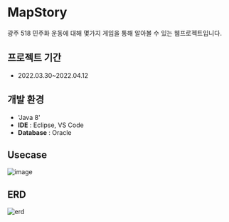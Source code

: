 # MapStory
광주 518 민주화 운동에 대해 몇가지 게임을 통해 알아볼 수 있는 웹프로젝트입니다. 

## 프로젝트 기간
* 2022.03.30~2022.04.12

## 개발 환경
- 'Java 8'
- **IDE** : Eclipse, VS Code
- **Database** : Oracle 

## Usecase 
![image](https://github.com/doozzi/MapStory/assets/102228584/ecd01241-7018-480b-bf32-120b3225e115)


## ERD
![erd](https://github.com/doozzi/MapStory/assets/102228584/eccca926-2158-4a32-b82a-09733cd63cd9)
